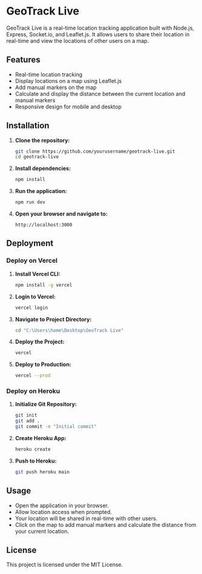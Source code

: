 # GeoTrack Live

GeoTrack Live is a real-time location tracking application built with Node.js, Express, Socket.io, and Leaflet.js. It allows users to share their location in real-time and view the locations of other users on a map.

## Features

- Real-time location tracking
- Display locations on a map using Leaflet.js
- Add manual markers on the map
- Calculate and display the distance between the current location and manual markers
- Responsive design for mobile and desktop

## Installation

1. **Clone the repository:**
    ```sh
    git clone https://github.com/yourusername/geotrack-live.git
    cd geotrack-live
    ```

2. **Install dependencies:**
    ```sh
    npm install
    ```

3. **Run the application:**
    ```sh
    npm run dev
    ```

4. **Open your browser and navigate to:**
    ```
    http://localhost:3000
    ```

## Deployment

### Deploy on Vercel

1. **Install Vercel CLI:**
    ```sh
    npm install -g vercel
    ```

2. **Login to Vercel:**
    ```sh
    vercel login
    ```

3. **Navigate to Project Directory:**
    ```sh
    cd "C:\Users\home\Desktop\GeoTrack Live"
    ```

4. **Deploy the Project:**
    ```sh
    vercel
    ```

5. **Deploy to Production:**
    ```sh
    vercel --prod
    ```

### Deploy on Heroku

1. **Initialize Git Repository:**
    ```sh
    git init
    git add .
    git commit -m "Initial commit"
    ```

2. **Create Heroku App:**
    ```sh
    heroku create
    ```

3. **Push to Heroku:**
    ```sh
    git push heroku main
    ```

## Usage

- Open the application in your browser.
- Allow location access when prompted.
- Your location will be shared in real-time with other users.
- Click on the map to add manual markers and calculate the distance from your current location.

## License

This project is licensed under the MIT License.
